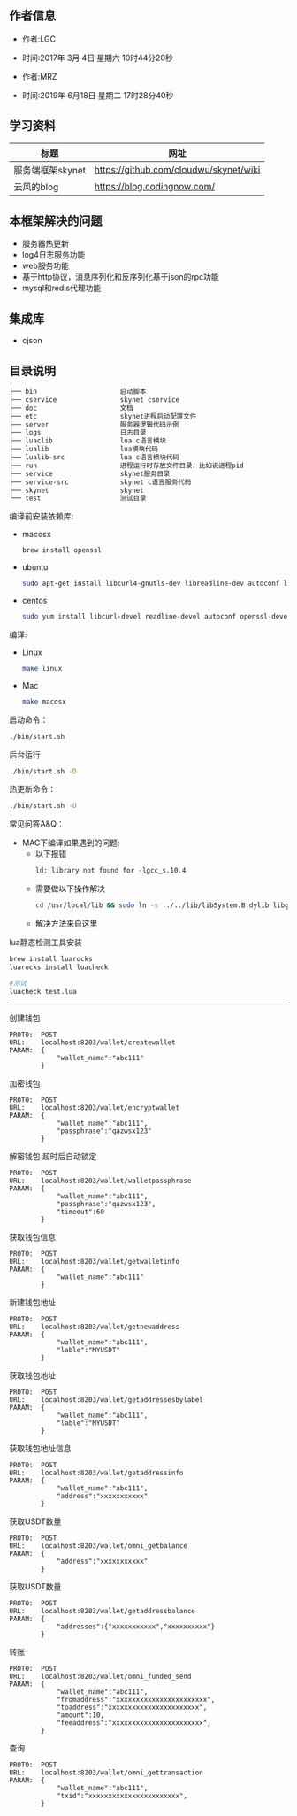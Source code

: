 作者信息
---
- 作者:LGC
- 时间:2017年 3月 4日 星期六 10时44分20秒 

- 作者:MRZ
- 时间:2019年 6月18日 星期二 17时28分40秒

学习资料
---
|标题|网址|
|-|-|
|服务端框架skynet|https://github.com/cloudwu/skynet/wiki|
|云风的blog|https://blog.codingnow.com/|

本框架解决的问题
---
- 服务器热更新
- log4日志服务功能
- web服务功能
- 基于http协议，消息序列化和反序列化基于json的rpc功能
- mysql和redis代理功能

集成库
---
- cjson

目录说明
---
```txt
├── bin                     启动脚本
├── cservice                skynet cservice
├── doc                     文档
├── etc                     skynet进程启动配置文件
├── server                  服务器逻辑代码示例
├── logs                    日志目录
├── luaclib                 lua c语言模块
├── lualib                  lua模块代码
├── lualib-src              lua c语言模块代码
├── run                     进程运行时存放文件目录，比如说进程pid
├── service                 skynet服务目录
├── service-src             skynet c语言服务代码
├── skynet                  skynet
└── test                    测试目录
```

编译前安装依赖库:
- macosx
    ```sh
    brew install openssl
    ```
- ubuntu
    ```sh
    sudo apt-get install libcurl4-gnutls-dev libreadline-dev autoconf libssl-dev
    ```
- centos
    ```sh
    sudo yum install libcurl-devel readline-devel autoconf openssl-devel
    ```

编译:
- Linux
    ```sh
    make linux
    ```
- Mac
    ```sh
    make macosx
    ```

启动命令：
```sh
./bin/start.sh
```
后台运行
```sh
./bin/start.sh -D
```
热更新命令：
```sh
./bin/start.sh -U
```

常见问答A&Q：
- MAC下编译如果遇到的问题:
    - 以下报错
        ```txt
        ld: library not found for -lgcc_s.10.4
        ```
    - 需要做以下操作解决
        ```sh
        cd /usr/local/lib && sudo ln -s ../../lib/libSystem.B.dylib libgcc_s.10.4.dylib
        ```
    - 解决方法来自[这里](http://bugsfixes.blogspot.com/2016/02/mac-ld-library-not-found-for-lgccs104.html)

lua静态检测工具安装
```sh
brew install luarocks
luarocks install luacheck

#测试
luacheck test.lua
```
---

创建钱包
```
PROTO:  POST
URL:    localhost:8203/wallet/createwallet
PARAM:  {
            "wallet_name":"abc111"
        }
```
加密钱包
```
PROTO:  POST
URL:    localhost:8203/wallet/encryptwallet
PARAM:  {
            "wallet_name":"abc111",
            "passphrase":"qazwsx123"
        }
```
解密钱包 超时后自动锁定
```
PROTO:  POST
URL:    localhost:8203/wallet/walletpassphrase
PARAM:  {
            "wallet_name":"abc111",
            "passphrase":"qazwsx123",
            "timeout":60
        }
```
获取钱包信息
```
PROTO:  POST
URL:    localhost:8203/wallet/getwalletinfo
PARAM:  {
            "wallet_name":"abc111"
        }
```
新建钱包地址
```
PROTO:  POST
URL:    localhost:8203/wallet/getnewaddress
PARAM:  {
            "wallet_name":"abc111",
            "lable":"MYUSDT"
        }
```
获取钱包地址
```
PROTO:  POST
URL:    localhost:8203/wallet/getaddressesbylabel
PARAM:  {
            "wallet_name":"abc111",
            "lable":"MYUSDT"
        }
```
获取钱包地址信息
```
PROTO:  POST
URL:    localhost:8203/wallet/getaddressinfo
PARAM:  {
            "wallet_name":"abc111",
            "address":"xxxxxxxxxxx"
        }
```
获取USDT数量
```
PROTO:  POST
URL:    localhost:8203/wallet/omni_getbalance
PARAM:  {
            "address":"xxxxxxxxxxx"
        }
```
获取USDT数量
```
PROTO:  POST
URL:    localhost:8203/wallet/getaddressbalance
PARAM:  {
            "addresses":{"xxxxxxxxxxx","xxxxxxxxxx"}
        }
```
转账
```
PROTO:  POST
URL:    localhost:8203/wallet/omni_funded_send
PARAM:  {
            "wallet_name":"abc111",
            "fromaddress":"xxxxxxxxxxxxxxxxxxxxxxx",
            "toaddress":"xxxxxxxxxxxxxxxxxxxxxxx",
            "amount":10,
            "feeaddress":"xxxxxxxxxxxxxxxxxxxxxxx",
        }
```
查询
```
PROTO:  POST
URL:    localhost:8203/wallet/omni_gettransaction
PARAM:  {
            "wallet_name":"abc111",
            "txid":"xxxxxxxxxxxxxxxxxxxxxxx",
        }
```